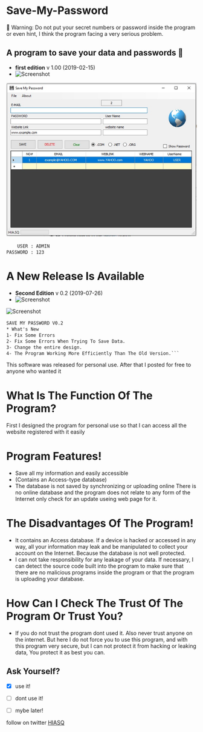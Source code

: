 # Save-My-Password
   :no_entry_sign: Warning: Do not put your secret numbers or password inside the program or even hint, I think the program facing a very serious problem.
## A program to save your data and passwords :floppy_disk:  
* **first edition**
v 1.00 (2019-02-15)
* ![Screenshot](https://img.shields.io/badge/SMP-V1-brightgreen)

![Screenshot](smp.jpg)

```
    USER : ADMIN
PASSWORD : 123
```
# A New Release Is Available
* **Second Edition**
v 0.2 (2019-07-26)
* ![Screenshot](https://img.shields.io/badge/SMP-V2-blue)

![Screenshot](https://1.bp.blogspot.com/-et43NBLtw4E/XTs0MvzG5rI/AAAAAAAAAtM/c5Tg3ibqdMwnXF6bp4v2Xptv73eT8r5kgCLcBGAs/s1600/v2.png)
```
SAVE MY PASSWORD V0.2
* What's New
1- Fix Some Errors
2- Fix Some Errors When Trying To Save Data.
3- Change the entire design.
4- The Program Working More Efficiently Than The Old Version.```
```
This software was released for personal use.
After that I posted for free to anyone who wanted it
# What Is The Function Of The Program?
First I designed the program for personal use so that
I can access all the website registered with it easily
# Program Features!
* Save all my information and easily accessible
* (Contains an Access-type database)
* The database is not saved by synchronizing or uploading online
There is no online database and the program does not
relate to any form of the Internet
only check for an update useing web page for it.
# The Disadvantages Of The Program!
* It contains an Access database. If a device is hacked or
accessed in any way, all your information may leak and be manipulated to collect your
account on the Internet. Because the database is not well protected.
* I can not take responsibility for any leakage of your data. If necessary,
I can detect the source code built into the program to make sure that there are no
malicious programs inside the program or that the program is uploading your database.
# How Can I Check The Trust Of The Program Or Trust You?
* If you do not trust the program dont used it. 
Also never trust anyone on the internet. But here I do not force you to use this program, 
and with this program very secure, but I can not protect it from hacking or leaking data, 
You protect it as best you can.

 ## Ask Yourself?
- [x] use it!
- [ ] dont use it!
- [ ] mybe later!


follow on twitter [HIASQ](https://twitter.com/HIASQ2)
